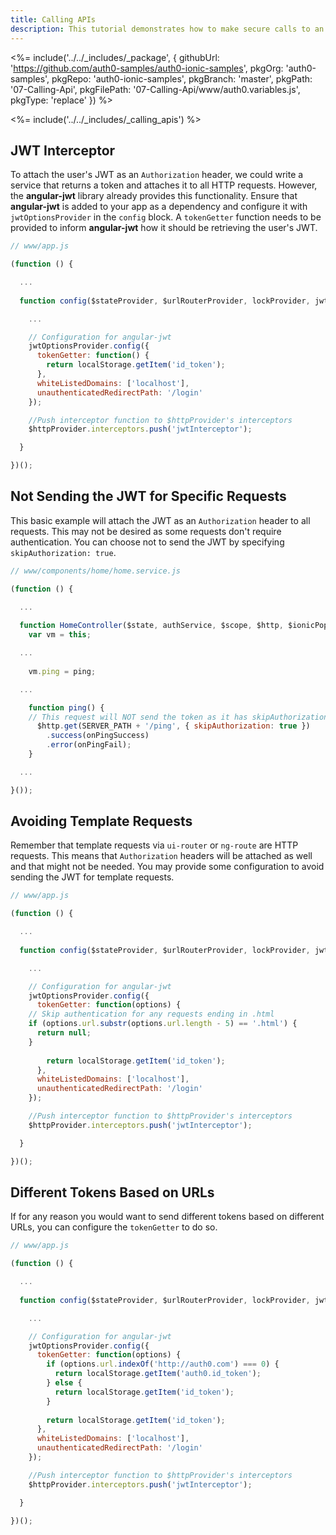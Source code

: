 ```yaml
---
title: Calling APIs
description: This tutorial demonstrates how to make secure calls to an API
---
```


<%= include('../../_includes/_package', {
  githubUrl: 'https://github.com/auth0-samples/auth0-ionic-samples',
  pkgOrg: 'auth0-samples',
  pkgRepo: 'auth0-ionic-samples',
  pkgBranch: 'master',
  pkgPath: '07-Calling-Api',
  pkgFilePath: '07-Calling-Api/www/auth0.variables.js',
  pkgType: 'replace'
}) %>



<%= include('../../_includes/_calling_apis') %>

## JWT Interceptor

To attach the user's JWT as an `Authorization` header, we could write a service that returns a token and attaches it to all HTTP requests. However, the **angular-jwt** library already provides this functionality. Ensure that **angular-jwt** is added to your app as a dependency and configure it with `jwtOptionsProvider` in the `config` block. A `tokenGetter` function needs to be provided to inform **angular-jwt** how it should be retrieving the user's JWT.

```js
// www/app.js

(function () {

  ...
 
  function config($stateProvider, $urlRouterProvider, lockProvider, jwtOptionsProvider, $httpProvider) {

    ...

    // Configuration for angular-jwt
    jwtOptionsProvider.config({
      tokenGetter: function() {
        return localStorage.getItem('id_token');
      },
      whiteListedDomains: ['localhost'],
      unauthenticatedRedirectPath: '/login'
    });

    //Push interceptor function to $httpProvider's interceptors
    $httpProvider.interceptors.push('jwtInterceptor');

  }

})();
```

## Not Sending the JWT for Specific Requests

This basic example will attach the JWT as an `Authorization` header to all requests. This may not be desired as some requests don't require authentication. You can choose not to send the JWT by specifying `skipAuthorization: true`.

```js 
// www/components/home/home.service.js

(function () {

  ...
  
  function HomeController($state, authService, $scope, $http, $ionicPopup) {
    var vm = this;

  ...
  
    vm.ping = ping;

  ...

    function ping() {
    // This request will NOT send the token as it has skipAuthorization
      $http.get(SERVER_PATH + '/ping', { skipAuthorization: true })
        .success(onPingSuccess)
        .error(onPingFail);
    }

  ...

}());
```

## Avoiding Template Requests

Remember that template requests via `ui-router` or `ng-route` are HTTP requests. This means that `Authorization` headers will be attached as well and that might not be needed. You may provide some configuration to avoid sending the JWT for template requests.

```js
// www/app.js

(function () {

  ...
 
  function config($stateProvider, $urlRouterProvider, lockProvider, jwtOptionsProvider, $httpProvider) {

    ...

    // Configuration for angular-jwt
    jwtOptionsProvider.config({
      tokenGetter: function(options) {
    // Skip authentication for any requests ending in .html
    if (options.url.substr(options.url.length - 5) == '.html') {
      return null;
    }
    
        return localStorage.getItem('id_token');
      },
      whiteListedDomains: ['localhost'],
      unauthenticatedRedirectPath: '/login'
    });

    //Push interceptor function to $httpProvider's interceptors
    $httpProvider.interceptors.push('jwtInterceptor');

  }

})();
```

## Different Tokens Based on URLs

If for any reason you would want to send different tokens based on different URLs, you can configure the `tokenGetter` to do so.

```js
// www/app.js

(function () {

  ...
 
  function config($stateProvider, $urlRouterProvider, lockProvider, jwtOptionsProvider, $httpProvider) {

    ...

    // Configuration for angular-jwt
    jwtOptionsProvider.config({
      tokenGetter: function(options) {
        if (options.url.indexOf('http://auth0.com') === 0) {
          return localStorage.getItem('auth0.id_token');
        } else {
          return localStorage.getItem('id_token');
        }
    
        return localStorage.getItem('id_token');
      },
      whiteListedDomains: ['localhost'],
      unauthenticatedRedirectPath: '/login'
    });

    //Push interceptor function to $httpProvider's interceptors
    $httpProvider.interceptors.push('jwtInterceptor');

  }

})();
```
